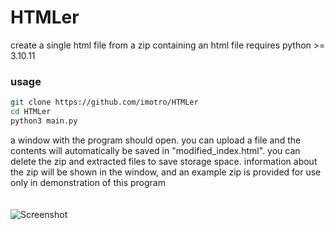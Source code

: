 # HTMLer

create a single html file from a zip containing an html file
requires python >= 3.10.11
### usage
```sh
git clone https://github.com/imotro/HTMLer
cd HTMLer
python3 main.py
```
a window with the program should open. you can upload a file and the contents will automatically be saved in "modified_index.html". you can delete the zip and extracted files to save storage space.
information about the zip will be shown in the window, and an example zip is provided for use only in demonstration of this program
<br>
<br>
<br>
![Screenshot](https://imageupload.io/ib/Q78N4xpZxuVB7eM_1697312399.png)
